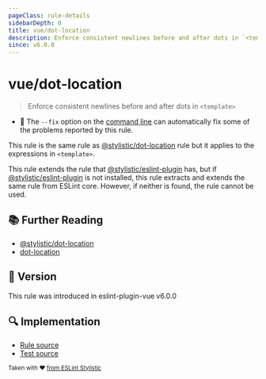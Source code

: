 ```yaml
---
pageClass: rule-details
sidebarDepth: 0
title: vue/dot-location
description: Enforce consistent newlines before and after dots in `<template>`
since: v6.0.0
---
```


# vue/dot-location

> Enforce consistent newlines before and after dots in `<template>`

- :wrench: The `--fix` option on the [command line](https://eslint.org/docs/user-guide/command-line-interface#fix-problems) can automatically fix some of the problems reported by this rule.

This rule is the same rule as [@stylistic/dot-location] rule but it applies to the expressions in `<template>`.

This rule extends the rule that [@stylistic/eslint-plugin] has, but if [@stylistic/eslint-plugin] is not installed, this rule extracts and extends the same rule from ESLint core.
However, if neither is found, the rule cannot be used.

[@stylistic/eslint-plugin]: https://eslint.style/packages/default

## :books: Further Reading

- [@stylistic/dot-location]
- [dot-location]

[@stylistic/dot-location]: https://eslint.style/rules/default/dot-location
[dot-location]: https://eslint.org/docs/rules/dot-location

## :rocket: Version

This rule was introduced in eslint-plugin-vue v6.0.0

## :mag: Implementation

- [Rule source](https://github.com/vuejs/eslint-plugin-vue/blob/master/lib/rules/dot-location.js)
- [Test source](https://github.com/vuejs/eslint-plugin-vue/blob/master/tests/lib/rules/dot-location.js)

<sup>Taken with ❤️ [from ESLint Stylistic](https://eslint.style/rules/js/dot-location)</sup>
